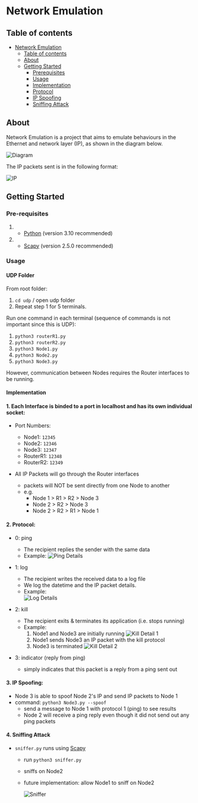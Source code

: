 ﻿# Network Emulation

## Table of contents

- [Network Emulation](#network-emulation)
  - [Table of contents](#table-of-contents)
  - [About](#about)
  - [Getting Started](#getting-started)
    - [Prerequisites](#pre-requisites)
    - [Usage](#usage)
    - [Implementation](#implementation)
    - [Protocol](#2-protocol)
    - [IP Spoofing](#3-ip-spoofing)
    - [Sniffing Attack](#4-sniffing-attack)

 
## About
Network Emulation is a project that aims to emulate behaviours in the Ethernet and network layer (IP), as shown in the diagram below.

![Diagram](./images/diagram.jpg)

The IP packets sent is in the following format:

![IP](./images/IP_datagram.jpg)





## Getting Started

### Pre-requisites
1. - [Python](https://www.python.org/downloads/) (version 3.10 recommended)
2. - [Scapy](https://scapy.readthedocs.io/en/latest/installation.html) (version 2.5.0 recommended)

### Usage

#### UDP Folder
From root folder:
1. `cd udp` / open udp folder
2. Repeat step 1 for 5 terminals.


Run one command in each terminal (sequence of commands is not important since this is UDP):
1. `python3 routerR1.py`
2. `python3 routerR2.py`
3. `python3 Node1.py`
4. `python3 Node2.py`
5. `python3 Node3.py`

However, communication between Nodes requires the Router interfaces to be running.

#### Implementation

#### 1. Each Interface is binded to a port in localhost and has its own individual socket:
- Port Numbers:
    - Node1: `12345`
    - Node2: `12346`
    - Node3: `12347`
    - RouterR1: `12348`
    - RouterR2: `12349`

- All IP Packets will go through the Router interfaces
    - packets will NOT be sent directly from one Node to another
    - e.g. 
        - Node 1 > R1 > R2 > Node 3
        - Node 2 > R2 > Node 3
        - Node 2 > R2 > R1 > Node 1


#### 2. Protocol:
- 0: ping
    - The recipient replies the sender with the same data
    - Example:
![Ping Details](./images/ping_eg.png)

- 1: log
    - The recipient writes the received data to a log file
    - We log the datetime and the IP packet details.
    - Example:  
        ![Log Details](./images/log_details.png)

- 2: kill
    - The recipient exits & terminates its application (i.e. stops running)
    - Example:
        1. Node1 and Node3 are initially running
            ![Kill Detail 1](./images/kill_1.png)
        2. Node1 sends Node3 an IP packet with the kill protocol
        3. Node3 is terminated
            ![Kill Detail 2](./images/kill_2.png)

- 3: indicator (reply from ping)
    - simply indicates that this packet is a reply from a ping sent out 

#### 3. IP Spoofing:
- Node 3 is able to spoof Node 2's IP and send IP packets to Node 1
- command: `python3 Node3.py --spoof`
    - send a message to Node 1 with protocol 1 (ping) to see results
    - Node 2 will receive a ping reply even though it did not send out any ping packets


#### 4. Sniffing Attack
- `sniffer.py` runs using [Scapy](https://scapy.readthedocs.io/en/latest/installation.html)
    - run `python3 sniffer.py`
    - sniffs on Node2
    - future implementation: allow Node1 to sniff on Node2

        ![Sniffer](./images/sniffer.png)

